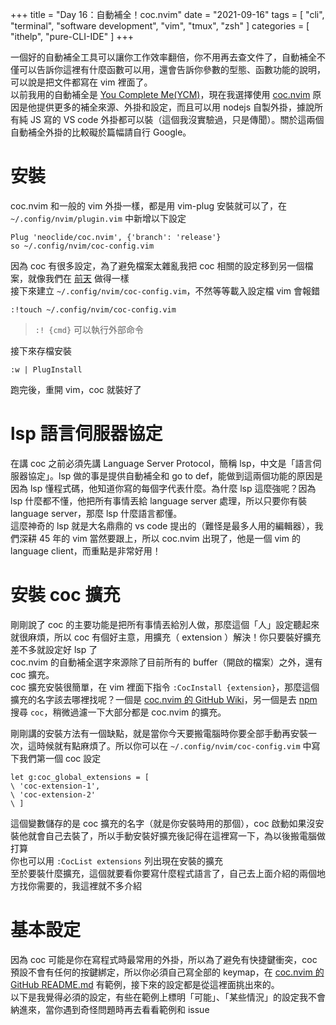 +++
title = "Day 16：自動補全！coc.nvim"
date = "2021-09-16"
tags = [
  "cli",
  "terminal",
  "software development",
  "vim",
  "tmux",
  "zsh"
]
categories = [ "ithelp", "pure-CLI-IDE" ]
+++

一個好的自動補全工具可以讓你工作效率翻倍，你不用再去查文件了，自動補全不僅可以告訴你這裡有什麼函數可以用，還會告訴你參數的型態、函數功能的說明，可以說是把文件都寫在 vim 裡面了。  
以前我用的自動補全是 [You Complete Me(YCM)](https://github.com/ycm-core/YouCompleteMe)，現在我選擇使用 [coc.nvim](https://github.com/neoclide/coc.nvim) 原因是他提供更多的補全來源、外掛和設定，而且可以用 nodejs 自製外掛，據說所有純 JS 寫的 VS code 外掛都可以裝（這個我沒實驗過，只是傳聞）。關於這兩個自動補全外掛的比較礙於篇幅請自行 Google。

# 安裝
coc.nvim 和一般的 vim 外掛一樣，都是用 vim-plug 安裝就可以了，在 `~/.config/nvim/plugin.vim` 中新增以下設定  

```vim
Plug 'neoclide/coc.nvim', {'branch': 'release'}
so ~/.config/nvim/coc-config.vim
```

因為 coc 有很多設定，為了避免檔案太雜亂我把 coc 相關的設定移到另一個檔案，就像我們在 [前天](http://localhost:1313/posts/ithelp/pure-cli-ide/day14/#%E5%88%87%E5%88%86-vimrc)  做得一樣  
接下來建立 `~/.config/nvim/coc-config.vim`，不然等等載入設定檔 vim 會報錯  

```vim
:!touch ~/.config/nvim/coc-config.vim
```

> `:! {cmd}`  可以執行外部命令

接下來存檔安裝  

```vim
:w | PlugInstall
```

跑完後，重開 vim，coc 就裝好了  

# lsp 語言伺服器協定
在講 coc 之前必須先講 Language Server Protocol，簡稱 lsp，中文是「語言伺服器協定」。lsp 做的事是提供自動補全和 go to def，能做到這兩個功能的原因是因為 lsp 懂程式碼，他知道你寫的每個字代表什麼。為什麼 lsp 這麼強呢？因為 lsp 什麼都不懂，他把所有事情丟給 language server 處理，所以只要你有裝 language server，那麼 lsp 什麼語言都懂。  
這麼神奇的 lsp 就是大名鼎鼎的 vs code 提出的（難怪是最多人用的編輯器），我們深耕 45 年的 vim 當然要跟上，所以 coc.nvim 出現了，他是一個 vim 的 language client，而重點是非常好用！

# 安裝 coc 擴充
剛剛說了 coc 的主要功能是把所有事情丟給別人做，那麼這個「人」設定聽起來就很麻煩，所以 coc 有個好主意，用擴充（ extension ）解決！你只要裝好擴充差不多就設定好 lsp 了  
coc.nvim 的自動補全選字來源除了目前所有的 buffer（開啟的檔案）之外，還有 coc 擴充。  
coc 擴充安裝很簡單，在 vim 裡面下指令 `:CocInstall {extension}`，那麼這個擴充的名字該去哪裡找呢？一個是 [coc.nvim 的 GitHub Wiki](https://github.com/neoclide/coc.nvim/wiki/Using-coc-extensions#implemented-coc-extensions)，另一個是去 [npm](https://npmjs.org) 搜尋 `coc`，稍微過濾一下大部分都是 coc.nvim 的擴充。  

剛剛講的安裝方法有一個缺點，就是當你今天要搬電腦時你要全部手動再安裝一次，這時候就有點麻煩了。所以你可以在 `~/.config/nvim/coc-config.vim` 中寫下我們第一個 coc 設定  

```vim
let g:coc_global_extensions = [
\ 'coc-extension-1',
\ 'coc-extension-2'
\ ]
```

這個變數儲存的是 coc 擴充的名字（就是你安裝時用的那個），coc 啟動如果沒安裝他就會自己去裝了，所以手動安裝好擴充後記得在這裡寫一下，為以後搬電腦做打算  
你也可以用 `:CocList extensions` 列出現在安裝的擴充  
至於要裝什麼擴充，這個就要看你要寫什麼程式語言了，自己去上面介紹的兩個地方找你需要的，我這裡就不多介紹  

# 基本設定
因為 coc 可能是你在寫程式時最常用的外掛，所以為了避免有快捷鍵衝突，coc 預設不會有任何的按鍵綁定，所以你必須自己寫全部的 keymap，在 [coc.nvim 的 GitHub README.md](https://github.com/neoclide/coc.nvim#example-vim-configuration) 有範例，接下來的設定都是從這裡面挑出來的。  
以下是我覺得必須的設定，有些在範例上標明「可能」、「某些情況」的設定我不會納進來，當你遇到奇怪問題時再去看看範例和 issue
